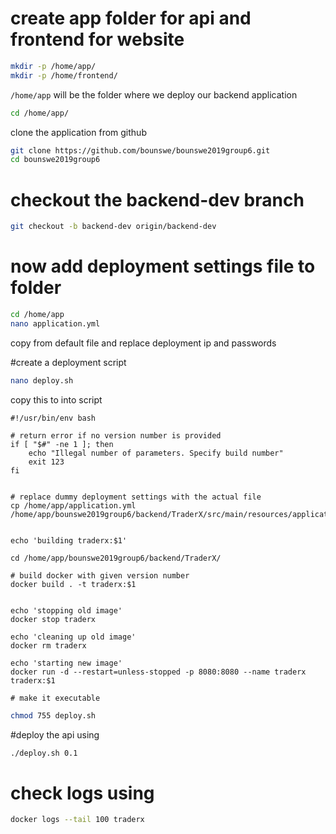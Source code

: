 # create app folder for api and frontend for website
```bash
mkdir -p /home/app/ 
mkdir -p /home/frontend/
```
`/home/app` will be the folder where we deploy our backend application

```bash
cd /home/app/
```

clone the application from github
```bash
git clone https://github.com/bounswe/bounswe2019group6.git
cd bounswe2019group6
```

# checkout the backend-dev branch
```bash
git checkout -b backend-dev origin/backend-dev
```

# now add deployment settings file to folder
```bash
cd /home/app
nano application.yml
```
copy from default file and replace deployment ip and passwords


#create a deployment script
```bash
nano deploy.sh
```
copy this to into script

```
#!/usr/bin/env bash

# return error if no version number is provided
if [ "$#" -ne 1 ]; then
    echo "Illegal number of parameters. Specify build number"
    exit 123
fi


# replace dummy deployment settings with the actual file
cp /home/app/application.yml /home/app/bounswe2019group6/backend/TraderX/src/main/resources/application.yml


echo 'building traderx:$1'

cd /home/app/bounswe2019group6/backend/TraderX/

# build docker with given version number
docker build . -t traderx:$1


echo 'stopping old image'
docker stop traderx

echo 'cleaning up old image'
docker rm traderx

echo 'starting new image'
docker run -d --restart=unless-stopped -p 8080:8080 --name traderx traderx:$1
```

	# make it executable
```bash
chmod 755 deploy.sh
```
#deploy the api using
```bash
./deploy.sh 0.1
```

# check logs using
```bash
docker logs --tail 100 traderx
```
